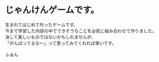 # じゃんけんゲームです。
生まれてはじめて作ったゲームです。<br>
今まで学習した内容の中でできそうなことを必死に組み合わせて作りました。<br>
決して美しいものではないかもしれませんが、<br>
「がんばってるな～」って思ってみてくれれば幸いです。<br>
<br>
ふぁん
